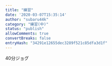 ```yaml
---
title: "練習"
date: '2020-03-07T15:35:14'
author: "subaru44k"
category: "練習(中)"
status: "publish"
allowComments: true
convertBreaks: false
entryHash: "34291e12655dec3289f521c85dfa3d1f"
---
```

40分ジョグ
